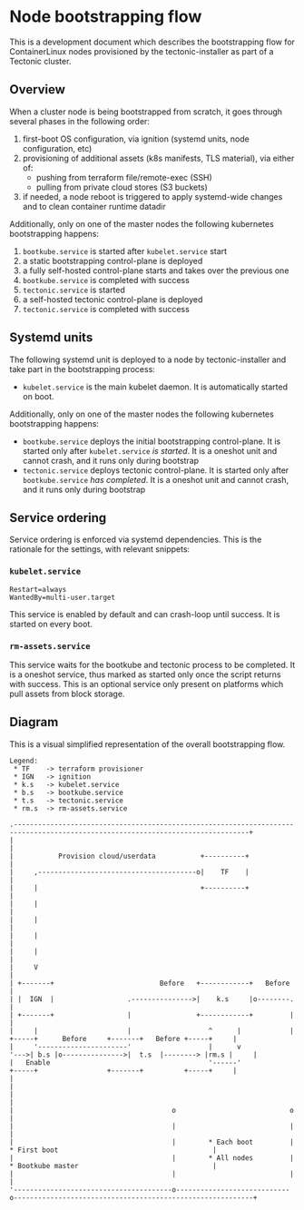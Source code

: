 # Node bootstrapping flow

This is a development document which describes the bootstrapping flow for ContainerLinux nodes provisioned by the tectonic-installer as part of a Tectonic cluster.

## Overview

When a cluster node is being bootstrapped from scratch, it goes through several phases in the following order:

1. first-boot OS configuration, via ignition (systemd units, node configuration, etc)
2. provisioning of additional assets (k8s manifests, TLS material), via either of:
   * pushing from terraform file/remote-exec (SSH)
   * pulling from private cloud stores (S3 buckets)
3. if needed, a node reboot is triggered to apply systemd-wide changes and to clean container runtime datadir

Additionally, only on one of the master nodes the following kubernetes bootstrapping happens:

1. `bootkube.service` is started after `kubelet.service` start
2. a static bootstrapping control-plane is deployed
3. a fully self-hosted control-plane starts and takes over the previous one
4. `bootkube.service` is completed with success
5. `tectonic.service` is started
6. a self-hosted tectonic control-plane is deployed
7. `tectonic.service` is completed with success

## Systemd units

The following systemd unit is deployed to a node by tectonic-installer and take part in the bootstrapping process:

* `kubelet.service` is the main kubelet daemon. It is automatically started on boot.

Additionally, only on one of the master nodes the following kubernetes bootstrapping happens:

* `bootkube.service` deploys the initial bootstrapping control-plane. It is started only after `kubelet.service` _is started_. It is a oneshot unit and cannot crash, and it runs only during bootstrap
* `tectonic.service` deploys tectonic control-plane. It is started only after `bootkube.service` _has completed_.  It is a oneshot unit and cannot crash, and it runs only during bootstrap

## Service ordering

Service ordering is enforced via systemd dependencies. This is the rationale for the settings, with relevant snippets:

### `kubelet.service`

```
Restart=always
WantedBy=multi-user.target
```

This service is enabled by default and can crash-loop until success.
It is started on every boot.

### `rm-assets.service`

This service waits for the bootkube and tectonic process to be completed.
It is a oneshot service, thus marked as started only once the script returns with success.
This is an optional service only present on platforms which pull assets from block storage.

## Diagram

This is a visual simplified representation of the overall bootstrapping flow.

```bob
Legend:
 * TF    -> terraform provisioner
 * IGN   -> ignition
 * k.s   -> kubelet.service
 * b.s   -> bootkube.service
 * t.s   -> tectonic.service
 * rm.s  -> rm-assets.service

.--------------------------------------------------------------------------------------------------------------------------------+
|                                                                                                                                |
|           Provision cloud/userdata           +----------+                                                                      |
|     ,---------------------------------------o|    TF    |                                                                      |
|     |                                        +----------+                                                                      |
|     |                                                                                                                          |
|     |                                                                                                                          |
|     |                                                                                                                          |
|     |                                                                                                                          |
|     V                                                                                                                          |
| +-------+                          Before   +------------+   Before                                                            |
| |  IGN  |                  .--------------->|    k.s     |o--------.                                                           |
| +-------+                  |                +------------+         |                                                           |
|     |                      |                   ^      |            |    +-----+      Before     +-------+   Before +-----+     |
|     '----------------------'                   |      v            '--->| b.s |o--------------->|  t.s  |--------> |rm.s |     |
|   Enable                                       '------'                 +-----+                 +-------+          +-----+     |
|                                                                                                                                |
|                                                                                                                                |
|                                       o                            o                                                           |
|                                       |                            |                                                           |
|                                       |        * Each boot         |         * First boot                                      |
|                                       |        * All nodes         |         * Bootkube master                                 |
|                                       |                            |                                                           |
'---------------------------------------o----------------------------o-----------------------------------------------------------+
```
